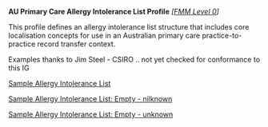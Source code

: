 **AU Primary Care Allergy Intolerance List Profile** *[[FMM Level 0](guidance.html)]*

This profile defines an allergy intolerance list structure that includes core localisation concepts for use in an Australian primary care practice-to-practice record transfer context.

Examples thanks to Jim Steel - CSIRO .. not yet checked for conformance to this IG

[Sample Allergy Intolerance List](list-cf-1554873603226.html)

[Sample Allergy Intolerance List: Empty - nilknown](list-cf-1554878846011.html)

[Sample Allergy Intolerance List: Empty - unknown](list-cf-1554879075420.html)

